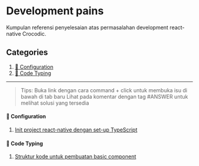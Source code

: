 # Development pains

Kumpulan referensi penyelesaian atas permasalahan development react-native Crocodic.

## Categories

1. [🔧 Configuration](#-configuration)
2. [📠 Code Typing](#-code-typing)

---

> Tips: Buka link dengan cara command + click untuk membuka isu di bawah di tab baru
> Lihat pada komentar dengan tag #ANSWER untuk melihat solusi yang tersedia

#### 🔧 Configuration

1. [Init project react-native dengan set-up TypeScript](https://github.com/react-native-crocodic/development-pains/issues/2#issuecomment-777958460)

#### 📠 Code Typing

1. [Struktur kode untuk pembuatan basic component](https://github.com/react-native-crocodic/development-pains/issues/1#issuecomment-776825881)
